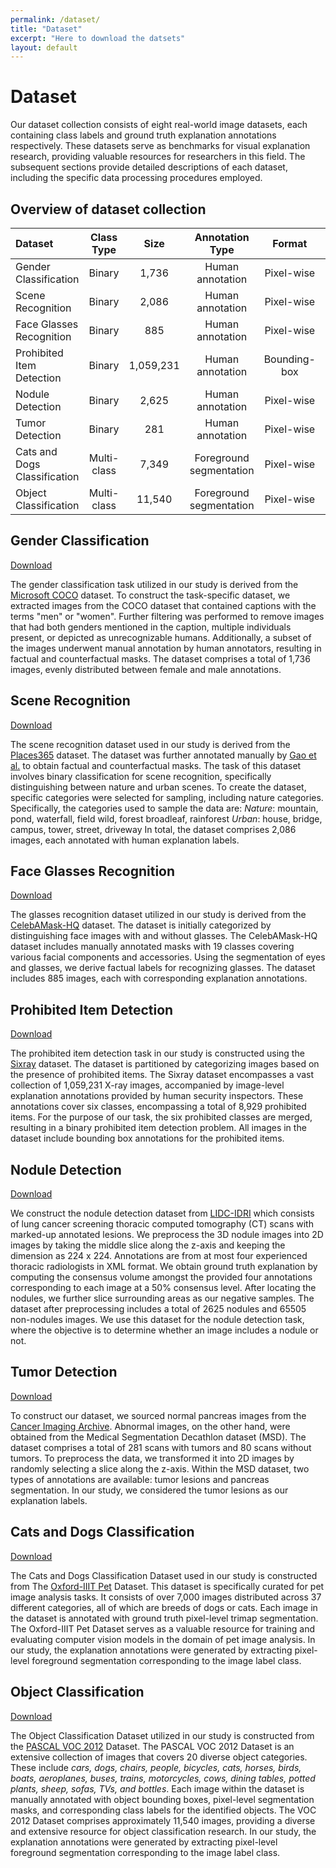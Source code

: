```yaml
---
permalink: /dataset/
title: "Dataset"
excerpt: "Here to download the datsets"
layout: default
---
```


# Dataset

Our dataset collection consists of eight real-world image datasets, 
each containing class labels and ground truth explanation annotations respectively. 
These datasets serve as benchmarks for visual explanation research,
providing valuable resources for researchers in this field.
The subsequent sections provide detailed descriptions of each dataset, 
including the specific data processing procedures employed.

## Overview of dataset collection

| Dataset                           | Class Type  |   Size    |     Annotation Type     |    Format    | Balanced | Counterfactual |
|:----------------------------------|:-----------:|:---------:|:-----------------------:|:------------:|:--------:|:--------------:|
| Gender <br/>Classification        |   Binary    |   1,736   |    Human annotation     |  Pixel-wise  |   Yes    |      Yes       |
| Scene <br/>Recognition            |   Binary    |   2,086   |    Human annotation     |  Pixel-wise  |   Yes    |      Yes       |
| Face Glasses <br/>Recognition     |   Binary    |    885    |    Human annotation     |  Pixel-wise  |   Yes    |       No       |
| Prohibited <br/>Item Detection    |   Binary    | 1,059,231 |    Human annotation     | Bounding-box |    No    |       No       |
| Nodule <br/>Detection             |   Binary    |   2,625   |    Human annotation     |  Pixel-wise  |    No    |       No       |
| Tumor <br/>Detection              |   Binary    |    281    |    Human annotation     |  Pixel-wise  |    No    |       No       |
| Cats and Dogs <br/>Classification | Multi-class |   7,349   | Foreground segmentation |  Pixel-wise  |   Yes    |       No       |
| Object <br/>Classification        | Multi-class |  11,540   | Foreground segmentation |  Pixel-wise  |   Yes    |       No       |

## Gender Classification

[Download](https://drive.google.com/uc?export=download&id=1JLlgy3MwrWOZXVHXRItrefoNP4uuVuWc)

The gender classification task utilized in our study is derived from the [Microsoft COCO](https://cocodataset.org/) dataset. 
To construct the task-specific dataset, 
we extracted images from the COCO dataset that contained captions with the terms "men" or "women". 
Further filtering was performed to remove images that had both genders mentioned in the caption, 
multiple individuals present, or depicted as unrecognizable humans. 
Additionally, a subset of the images underwent manual annotation by human annotators, 
resulting in factual and counterfactual masks. 
The dataset comprises a total of 1,736 images, evenly distributed between female and male annotations.

## Scene Recognition

[Download](https://drive.google.com/uc?export=download&id=1LM7RlgxmKavq6eaVfRaJDmmipvpzq9c-)

The scene recognition dataset used in our study is derived from the [Places365](http://places2.csail.mit.edu/index.html) dataset. 
The dataset was further annotated manually by [Gao et al.](https://arxiv.org/pdf/2206.13413.pdf) to obtain factual and counterfactual masks. 
The task of this dataset involves binary classification for scene recognition, 
specifically distinguishing between nature and urban scenes. 
To create the dataset, specific categories were selected for sampling, including nature categories. 
Specifically, the categories used to sample the data are:
_Nature_: mountain, pond, waterfall, field wild, forest broadleaf, rainforest
_Urban_: house, bridge, campus, tower, street, driveway
In total, the dataset comprises 2,086 images, each annotated with human explanation labels.

## Face Glasses Recognition

[Download](https://drive.google.com/uc?export=download&id=1cuRej_M_8z-3MxEeUWoTFLaJsodRdu84)

The glasses recognition dataset utilized in our study is derived from the [CelebAMask-HQ](http://mmlab.ie.cuhk.edu.hk/projects/CelebA/CelebAMask_HQ.html) dataset. 
The dataset is initially categorized by distinguishing face images with and without glasses. 
The CelebAMask-HQ dataset includes manually annotated masks with 19 classes covering various facial components and accessories. 
Using the segmentation of eyes and glasses, we derive factual labels for recognizing glasses. 
The dataset includes 885 images, each with corresponding explanation annotations.

## Prohibited Item Detection

[Download](https://drive.google.com/uc?export=download&id=1wYpdD-CLHShfwDENhhqfbO4P--g5y5-o)

The prohibited item detection task in our study is constructed using the [Sixray](https://github.com/MeioJane/SIXray) dataset. 
The dataset is partitioned by categorizing images based on the presence of prohibited items. 
The Sixray dataset encompasses a vast collection of 1,059,231 X-ray images, 
accompanied by image-level explanation annotations provided by human security inspectors. 
These annotations cover six classes, encompassing a total of 8,929 prohibited items. 
For the purpose of our task, the six prohibited classes are merged, 
resulting in a binary prohibited item detection problem. 
All images in the dataset include bounding box annotations for the prohibited items.


## Nodule Detection

[Download](https://drive.google.com/uc?export=download&id=1tb531H4UHQhB3v4h-4CIDcH_7sUwf6b4)

We construct the nodule detection dataset from [LIDC-IDRI](https://pubmed.ncbi.nlm.nih.gov/21452728/) 
which consists of lung cancer screening thoracic computed tomography (CT) scans with marked-up annotated lesions. 
We preprocess the 3D nodule images into 2D images by taking the middle slice along the z-axis and keeping the dimension as 224 x 224. 
Annotations are from at most four experienced thoracic radiologists in XML format. 
We obtain ground truth explanation by computing the consensus volume amongst the provided four annotations corresponding to each image at a 50% consensus level. 
After locating the nodules, we further slice surrounding areas as our negative samples. 
The dataset after preprocessing includes a total of 2625 nodules and 65505 non-nodules images. 
We use this dataset for the nodule detection task, where the objective is to determine whether an image includes a nodule or not.

## Tumor Detection

[Download](https://drive.google.com/uc?export=download&id=1yxfnD63jz5pksQwKkR7dAqAu35G6EvCm)

To construct our dataset, we sourced normal pancreas images from the [Cancer Imaging Archive](https://wiki.cancerimagingarchive.net/display/Public/Pancreas-CT). 
Abnormal images, on the other hand, were obtained from the Medical Segmentation Decathlon dataset (MSD). 
The dataset comprises a total of 281 scans with tumors and 80 scans without tumors. 
To preprocess the data, we transformed it into 2D images by randomly selecting a slice along the z-axis. 
Within the MSD dataset, two types of annotations are available: tumor lesions and pancreas segmentation. 
In our study, we considered the tumor lesions as our explanation labels.

## Cats and Dogs Classification

[Download](https://drive.google.com/uc?export=download&id=1O5monh6f5fwjcaz6AvDWabq6eNmiCA_B)

The Cats and Dogs Classification Dataset used in our study is constructed from The [Oxford-IIIT Pet](https://www.robots.ox.ac.uk/~vgg/data/pets/) Dataset. 
This dataset is specifically curated for pet image analysis tasks. 
It consists of over 7,000 images distributed across 37 different categories, all of which are breeds of dogs or cats. 
Each image in the dataset is annotated with ground truth pixel-level trimap segmentation. 
The Oxford-IIIT Pet Dataset serves as a valuable resource for training and evaluating computer vision models 
in the domain of pet image analysis. 
In our study, the explanation annotations were generated by extracting pixel-level foreground segmentation corresponding to the image label class.

## Object Classification

[Download](https://drive.google.com/uc?export=download&id=1khAmuKY_wjMBkQBn_rECeH-Mry4oWxJt)

The Object Classification Dataset utilized in our study is constructed from the [PASCAL VOC 2012](http://host.robots.ox.ac.uk/pascal/VOC/voc2012/) Dataset. 
The PASCAL VOC 2012 Dataset is an extensive collection of images that covers 20 diverse object categories. 
These include _cars, dogs, chairs, people, bicycles, cats, horses, birds, boats, aeroplanes, buses, trains, motorcycles, cows, dining tables, potted plants, sheep, sofas, TVs, and bottles_. 
Each image within the dataset is manually annotated with object bounding boxes, pixel-level segmentation masks, 
and corresponding class labels for the identified objects. 
The VOC 2012 Dataset comprises approximately 11,540 images, providing a diverse and extensive resource for object classification research. 
In our study, the explanation annotations were generated by extracting pixel-level foreground segmentation corresponding to the image label class. 
